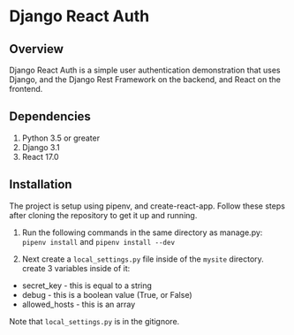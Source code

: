 # Django React Auth

## Overview

Django React Auth is a simple user authentication demonstration that uses
Django, and the Django Rest Framework on the backend, and React on the frontend.

## Dependencies

1. Python 3.5 or greater
2. Django 3.1
3. React 17.0

## Installation

The project is setup using pipenv, and create-react-app. Follow these steps after
cloning the repository to get it up and running.

1. Run the following commands in the same directory as manage.py:  
   `pipenv install` and `pipenv install --dev`

2. Next create a `local_settings.py` file inside of the `mysite` directory.
   create 3 variables inside of it:

- secret_key - this is equal to a string
- debug - this is a boolean value (True, or False)
- allowed_hosts - this is an array

Note that `local_settings.py` is in the gitignore.
